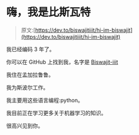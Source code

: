 # 嗨，我是比斯瓦特

> 原文:[https://dev.to/biswajitiiit/hi-im-biswajit](https://dev.to/biswajitiiit/hi-im-biswajit)

我已经编码 3 年了。

你可以在 GitHub 上找到我，名字是 [Biswajit-iiit](https://github.com/Biswajit-iiit)

我住在孟加拉鲁鲁。

我为斯波尔工作。

我主要用这些语言编程:python。

我目前正在学习更多关于机器学习的知识。

很高兴见到你。